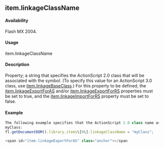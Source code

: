 ## item.linkageClassName

#### Availability

Flash MX 2004.

#### Usage

item.linkageClassName

#### Description

Property; a string that specifies the ActionScript 2.0 class that will be associated with the symbol. (To specify this value for an ActionScript 3.0 class, use [item.linkageBaseClass](../Item_object/item5.md).)
For this property to be defined, the [item.linkageExportForAS](../Item_object/item7.md) and/or [item.linkageExportForRS](../Item_object/item8.md) properties must be set to true, and the [item.linkageImportForRS](../Item_object/item11.md) property must be set to false.

#### Example

```javascript
The following example specifies that the ActionScript 2.0 class name associated with the first item in the library is
myClass:
fl.getDocumentDOM().library.items\[0\].linkageClassName = "myClass";

<span id="item.linkageExportForAS" class="anchor"></span
```